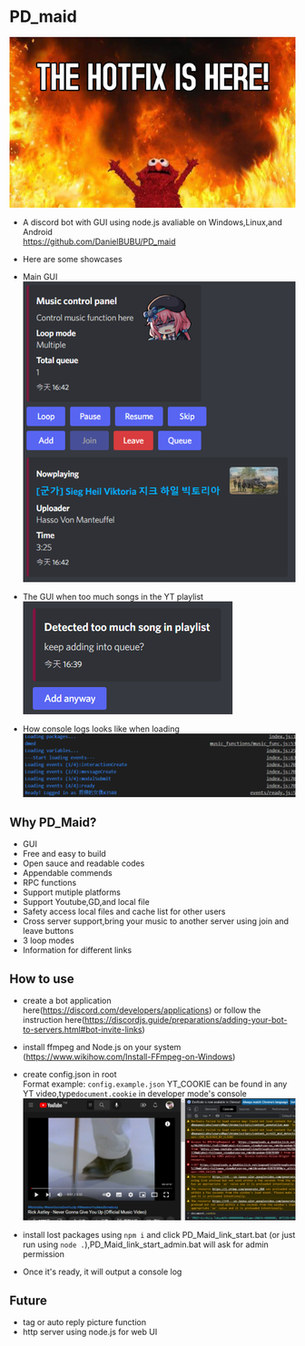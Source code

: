 # PD_maid

![Banner](./readme_assets/banner.png)


- A discord bot with GUI using node.js avaliable on Windows,Linux,and Android</br>
https://github.com/DanielBUBU/PD_maid
- Here are some showcases

- Main GUI
![Main UI](./readme_assets/main_UI.png)
- The GUI when too much songs in the YT playlist
![YTPL too much](./readme_assets/ytpl_toomuch.png)
- How console logs looks like when loading
![logs](./readme_assets/console_logs.png)

## Why PD_Maid?

- GUI
- Free and easy to build
- Open sauce and readable codes
- Appendable commends
- RPC functions
- Support mutiple platforms
- Support Youtube,GD,and local file
- Safety access local files and cache list for other users
- Cross server support,bring your music to another server using join and leave buttons
- 3 loop modes
- Information for different links

## How to use

- create a bot application here(https://discord.com/developers/applications)
or follow the instruction here(https://discordjs.guide/preparations/adding-your-bot-to-servers.html#bot-invite-links)

- install ffmpeg and Node.js on your system (https://www.wikihow.com/Install-FFmpeg-on-Windows)

- create config.json in root</br>
Format example: `config.example.json`
YT_COOKIE can be found in any YT video,type`document.cookie` in developer mode's console</br>
![biscuit](./readme_assets/biscuit.png)
- install lost packages using `npm i` and click PD_Maid_link_start.bat (or just run using `node .`),PD_Maid_link_start_admin.bat will ask for admin permission</br>
- Once it's ready, it will output a console log</br>

## Future

- tag or auto reply picture function
- http server using node.js for web UI

